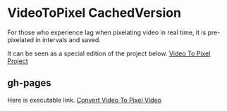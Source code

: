 # VideoToPixel CachedVersion

For those who experience lag when pixelating video in real time, it is pre-pixelated in intervals and saved.

It can be seen as a special edition of the project below.
[Video To Pixel Project]( https://github.com/clucle/VideoToPixel )

## gh-pages
Here is executable link. [Convert Video To Pixel Video]( https://clucle.github.io/VideoToPixel_CachedVersion/ )

